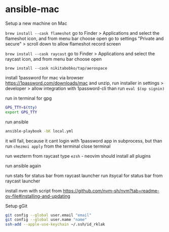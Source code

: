 # ansible-mac
Setup a new machine on Mac

`brew install --cask flameshot`
go to Finder > Applications and select the flameshot icon, and from menu bar choose open
go to settings "Private and secure" > scroll down to allow flameshot record screen


`brew install --cask raycast`
go to Finder > Applications and select the raycast icon, and from menu bar choose open

`brew install --cask nikitabobko/tap/aerospace`

install 1password for mac via browser https://1password.com/downloads/mac and unzip, run installer
in settings > developer > allow integration with 1password-cli
than run
`eval $(op signin)` 

run in terminal for gpg
```bash
GPG_TTY=$(tty)
export GPG_TTY
```

run ansible
```bash
ansible-playbook -bK local.yml
```
it will fail, because it cant login with 1password app in subprocess, but than run `chezmoi apply` from the terminal
close terminal


run wezterm from raycast
type `ezsh` - neovim should install all plugins

run ansible again

run stats for status bar from raycast launcher
run itsycal for status bar from raycast launcher

install nvm with script from https://github.com/nvm-sh/nvm?tab=readme-ov-file#installing-and-updating

Setup gGit

```bash
git config --global user.email "email"
git config --global user.name "name"
ssh-add --apple-use-keychain ~/.ssh/id_rklak
```

